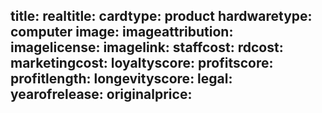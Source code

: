 title: 
realtitle: 
cardtype: product
hardwaretype: computer
image: 
imageattribution: 
imagelicense: 
imagelink: 
staffcost: 
rdcost: 
marketingcost: 
loyaltyscore: 
profitscore: 
profitlength: 
longevityscore: 
legal: 
yearofrelease: 
originalprice: 
---
